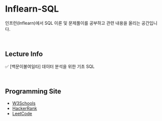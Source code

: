 # Inflearn-SQL
인프런(Inflearn)에서 SQL 이론 및 문제풀이를 공부하고 관련 내용을 올리는 공간입니다.

<br>

## Lecture Info
✅ [백문이불여일타] 데이터 분석을 위한 기초 SQL

<br>

## Programming Site
 + [W3Schools](https://www.w3schools.com/)
 + [HackerRank](https://www.hackerrank.com/dashboard)
 + [LeetCode](https://leetcode.com/)
